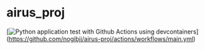 # airus_proj
[![Python application test with Github Actions using devcontainers](https://github.com/nogibjj/airus-proj/actions/workflows/main.yml/badge.svg)]
(https://github.com/nogibjj/airus-proj/actions/workflows/main.yml)
